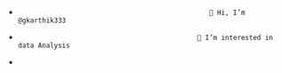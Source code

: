 -                                                     👋 Hi, I’m @gkarthik333
-                                                  👀 I’m interested in data Analysis
-

<!---
gkarthik333/gkarthik333 is a ✨ special ✨ repository because its `README.md` (this file) appears on your GitHub profile.
You can click the Preview link to take a look at your changes.
--->

